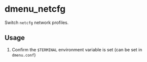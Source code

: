 # dmenu_netcfg

Switch `netcfg` network profiles.

## Usage

1. Confirm the `$TERMINAL` environment variable is set (can be set in
   `dmenu.conf`)
